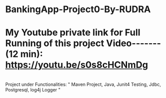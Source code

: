 # BankingApp-Project0-By-RUDRA
# My Youtube private link for Full Running of this project Video-------(12 min): https://youtu.be/s0s8cHCNmDg
<br>
Project under Functionalities: " Maven Project, Java, Junit4 Testing, Jdbc, Postgresql, log4j Logger "
